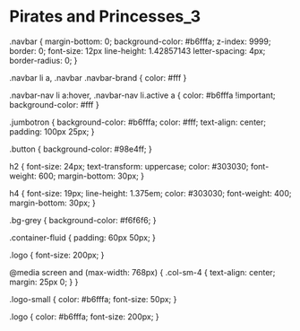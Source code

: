# Pirates and Princesses_3
 
.navbar {
  margin-bottom: 0;
  background-color: #b6fffa; 
  z-index: 9999;
  border: 0;
  font-size: 12px
  line-height: 1.42857143 
  letter-spacing: 4px;
  border-radius: 0;
}

.navbar li a, .navbar .navbar-brand {
  color: #fff
}

.navbar-nav li a:hover, .navbar-nav li.active a {
  color: #b6fffa !important;
  background-color: #fff 
}

.jumbotron {
  background-color: #b6fffa;
  color: #fff;
  text-align: center;
  padding: 100px 25px;
}

.button {
  background-color: #98e4ff; 
}

h2 {
  font-size: 24px;
  text-transform: uppercase;
  color: #303030;
  font-weight: 600;
  margin-bottom: 30px;
}

h4 {
  font-size: 19px;
  line-height: 1.375em;
  color: #303030;
  font-weight: 400;
  margin-bottom: 30px;
}

.bg-grey {
  background-color: #f6f6f6;
}

.container-fluid {
  padding: 60px 50px;
}

.logo {
  font-size: 200px;
}

@media screen and (max-width: 768px) {
  .col-sm-4 {
    text-align: center;
    margin: 25px 0;
  }
}

.logo-small {
  color: #b6fffa;
  font-size: 50px;
}

.logo {
  color: #b6fffa; 
  font-size: 200px;
}



